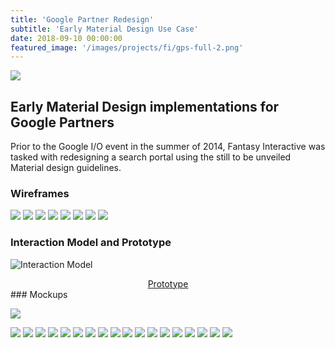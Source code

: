 ```yaml
---
title: 'Google Partner Redesign'
subtitle: 'Early Material Design Use Case'
date: 2018-09-10 00:00:00
featured_image: '/images/projects/fi/gps-full-2.png'
---
```



<div class="gallery" data-columns="1">
<img src="/images/projects/fi/macbook-fi.png" >
</div>

## Early Material Design implementations for Google Partners

Prior to the Google I/O event in the summer of 2014, Fantasy Interactive was tasked with redesigning a search portal using the still to be unveiled Material design guidelines.



### Wireframes

<div class="gallery" data-columns="3">
<img src="/images/projects/fi/gps_wireframes_Page_1.png">
<img src="/images/projects/fi/gps_wireframes_Page_2.png">
<img src="/images/projects/fi/gps_wireframes_Page_3.png">
<img src="/images/projects/fi/gps_wireframes_Page_4.png">
<img src="/images/projects/fi/gps_wireframes_Page_5.png">

<img src="/images/projects/fi/gps_wireframes_Page_7.png">
<img src="/images/projects/fi/gps_wireframes_Page_8.png">
<img src="/images/projects/fi/gps_wireframes_Page_9.png">
</div>

### Interaction Model and Prototype

![Interaction Model](/images/projects/fi/11.png)

<div style="text-align: center">
<a href="http://angelcolberg.com/2017/assets/prototypes/fi-gps-3" class=" button button--large">Prototype</a>
</div>
### Mockups

![](/images/projects/fi/gp2.gif)


<div class="gallery" data-columns="3">
<img src="/images/projects/fi/gps-visualdesign_Page_21.png">
<img src="/images/projects/fi/gps-visualdesign_Page_22.png">
<img src="/images/projects/fi/gps-visualdesign_Page_23.png">
<img src="/images/projects/fi/gps-visualdesign_Page_24.png">
<img src="/images/projects/fi/gps-visualdesign_Page_25.png">
<img src="/images/projects/fi/gps-visualdesign_Page_26.png">
<img src="/images/projects/fi/gps-visualdesign_Page_27.png">

<img src="/images/projects/fi/gps-visualdesign_Page_10.png">
<img src="/images/projects/fi/gps-visualdesign_Page_11.png">
<img src="/images/projects/fi/gps-visualdesign_Page_12.png">
<img src="/images/projects/fi/gps-visualdesign_Page_13.png">


<img src="/images/projects/fi/5.png">
<img src="/images/projects/fi/6.png">
<img src="/images/projects/fi/7.png">
<img src="/images/projects/fi/8.png">
<img src="/images/projects/fi/fi-gps-alt-colors-1.png">
<img src="/images/projects/fi/fi-gps-alt-colors-2.png">
<img src="/images/projects/fi/fi-gps-alt-colors-3.png">
</div>


